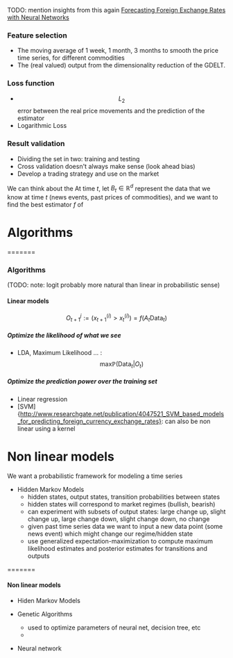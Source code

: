 TODO: mention insights from this again
[Forecasting Foreign Exchange Rates with Neural Networks](http://liawww.epfl.ch/uploads/project_reports/report_282.pdf)




### Feature selection
- The moving average of 1 week, 1 month, 3 months to smooth the price time series, for different commodities
- The (real valued) output from the dimensionality reduction of the GDELT.

### Loss function
- $$L_2$$ error between the real price movements and the prediction of the estimator
- Logarithmic Loss

### Result validation
- Dividing the set in two: training and testing
- Cross validation doesn't always make sense (look ahead bias)
- Develop a trading strategy and use on the market

We can think about the 
At time $t$, let $B_t \in \mathbb{R}^d$ represent the data that we know at time $t$ (news events, past prices of commodities), and we want to find the best estimator $f$ of  
# Algorithms 

=======
### Algorithms 
(TODO: note: logit probably more natural than linear in probabilistic sense)
#### Linear models
$$O^j_{t+1} := (x_{t+1}^{(i)} > x_t^{(i)}) = f(A_t \text{Data}_t) $$

##### Optimize the likelihood of what we see

- LDA, Maximum Likelihood ... :  $$\text{max} \mathbb{P} (\text{Data}_t | O_t)$$

##### Optimize the prediction power over the training set
- Linear regression
- [SVM]{http://www.researchgate.net/publication/4047521_SVM_based_models_for_predicting_foreign_currency_exchange_rates}: can also be non linear using a kernel 

# Non linear models
We want a probabilistic framework for modeling a time series 
- Hidden Markov Models
  - hidden states, output states, transition probabilities between states
  - hidden states will correspond to market regimes (bullish, bearish)
  - can experiment with subsets of output states: large change up, slight change up, large change down, slight change down, no change
  - given past time series data we want to input a new data point (some news event) which might change our regime/hidden state
  - use generalized expectation-maximization to compute maximum likelihood estimates and posterior estimates for transitions and outputs
  
=======
#### Non linear models
- Hiden Markov Models

- Genetic Algorithms
  - used to optimize parameters of neural net, decision tree, etc
  - 
- Neural network
